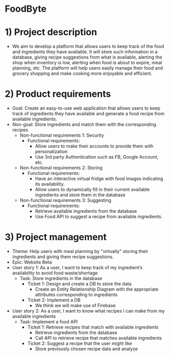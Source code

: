 # FoodByte
# 1) Project description
- We aim to develop a platform that allows users to keep track of the food and ingredients they have available. It will store such information in a database, giving recipe suggestions from what is available, alerting the shop when inventory is low, alerting when food is about to expire, meal planning, etc. The platform will help users easily manage their food and grocery shopping and make cooking more enjoyable and efficient.

# 2) Product requirements
- Goal: Create an easy-to-use web application that allows users to keep track of ingredients they have available and generate a food recipe from available ingredients.
- Non-goal: Store ingredients and match them with the corresponding recipes
  - Non-functional requirements 1: Security
    - Functional requirements:
      - Allow users to make their accounts to provide them with personalization
      - Use 3rd party Authentication such as FB, Google Account, etc.
  - Non-functional requirements 2: Storing
    - Functional requirements:
      - Have an interactive virtual fridge with food images indicating its availability. 
      - Allow users to dynamically fill in their current available ingredients and store them in the database
  - Non-functional requirements 3: Suggesting
    - Functional requirements:
      - Retrieve available ingredients from the database 
      - Use Food API to suggest a recipe from available ingredients.


# 3) Project management
- Theme: Help users with meal planning by "virtually" storing their ingredients and giving them recipe suggestions.
- Epic: Website Beta
- User story 1: As a user, I want to keep track of my ingredient’s availability to avoid food waste/shortage
  - Task: Store ingredients in the database
    - Ticket 1: Design and create a DB to store the data
      - Create an Entity Relationship Diagram with the appropriate attributes corresponding to ingredients
    - Ticket 2: Implement a DB 
      - We think we will make use of Firebase
- User story 2: As a user, I want to know what recipes I can make from my available ingredients
  - Task: Implement a food API
    - Ticket 1: Retrieve recipes that match with available ingredients
      - Retrieve ingredients from the database
      - Call API to retrieve recipe that matches available ingredients
    - Ticket 2: Suggest a recipe that the user might like
      - Store previously chosen recipe data and analyze
